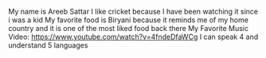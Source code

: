 My name is Areeb Sattar
I like cricket because I have been watching it since i was a kid
My favorite food is Biryani because it reminds me of my home country and it is one of the most liked food back there
My Favorite Music Video: https://www.youtube.com/watch?v=4fndeDfaWCg
I can speak 4 and understand 5 languages
